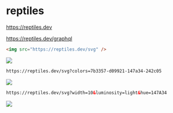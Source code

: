 # reptiles

https://reptiles.dev

https://reptiles.dev/graphql

```html
<img src="https://reptiles.dev/svg" />
```

<img src="https://reptiles.dev/svg" />

```html
https://reptiles.dev/svg?colors=7b3357-d09921-147a34-242c05
```

<img src="https://reptiles.dev/svg?colors=7b3357-d09921-147a34-242c05">

```html
https://reptiles.dev/svg?width=10&luminosity=light&hue=147A34
```

<img src="https://reptiles.dev/svg?width=10&luminosity=light&hue=147A34">
